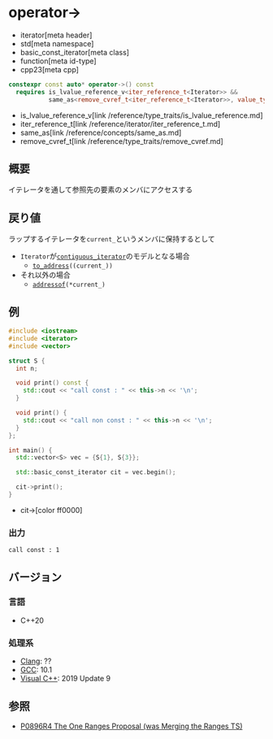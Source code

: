 # operator->
* iterator[meta header]
* std[meta namespace]
* basic_const_iterator[meta class]
* function[meta id-type]
* cpp23[meta cpp]

```cpp
constexpr const auto* operator->() const
  requires is_lvalue_reference_v<iter_reference_t<Iterator>> &&
           same_as<remove_cvref_t<iter_reference_t<Iterator>>, value_type>;
```
* is_lvalue_reference_v[link /reference/type_traits/is_lvalue_reference.md]
* iter_reference_t[link /reference/iterator/iter_reference_t.md]
* same_as[link /reference/concepts/same_as.md]
* remove_cvref_t[link /reference/type_traits/remove_cvref.md]

## 概要

イテレータを通して参照先の要素のメンバにアクセスする

## 戻り値

ラップするイテレータを`current_`というメンバに保持するとして

- `Iterator`が[`contiguous_iterator`](/reference/iterator/contiguous_iterator.md)のモデルとなる場合
    - [`to_address`](/reference/memory/to_address.md)`((current_))`
- それ以外の場合
    - [`addressof`](/reference/memory/addressof.md)`(*current_)`

## 例
```cpp example
#include <iostream>
#include <iterator>
#include <vector>

struct S {
  int n;

  void print() const {
    std::cout << "call const : " << this->n << '\n';
  }

  void print() {
    std::cout << "call non const : " << this->n << '\n';
  }
};

int main() {
  std::vector<S> vec = {S{1}, S{3}};

  std::basic_const_iterator cit = vec.begin();

  cit->print();
}
```
* cit->[color ff0000]

### 出力
```
call const : 1
```

## バージョン
### 言語
- C++20

### 処理系
- [Clang](/implementation.md#clang): ??
- [GCC](/implementation.md#gcc): 10.1
- [Visual C++](/implementation.md#visual_cpp): 2019 Update 9

## 参照
- [P0896R4 The One Ranges Proposal (was Merging the Ranges TS)](http://www.open-std.org/jtc1/sc22/wg21/docs/papers/2018/p0896r4.pdf)
